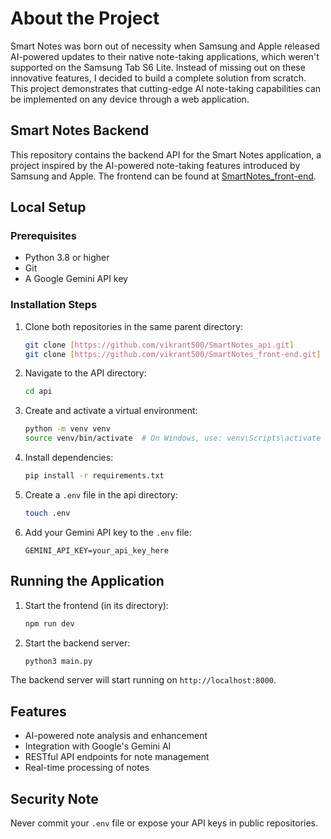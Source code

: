 # About the Project

Smart Notes was born out of necessity when Samsung and Apple released AI-powered updates to their native note-taking applications, which weren't supported on the Samsung Tab S6 Lite. Instead of missing out on these innovative features, I decided to build a complete solution from scratch. This project demonstrates that cutting-edge AI note-taking capabilities can be implemented on any device through a web application.

## Smart Notes Backend

This repository contains the backend API for the Smart Notes application, a project inspired by the AI-powered note-taking features introduced by Samsung and Apple. The frontend can be found at [SmartNotes_front-end](https://github.com/vikrant500/SmartNotes_front-end).

## Local Setup

### Prerequisites
- Python 3.8 or higher
- Git
- A Google Gemini API key

### Installation Steps

1. Clone both repositories in the same parent directory:
   ```bash
   git clone [https://github.com/vikrant500/SmartNotes_api.git]
   git clone [https://github.com/vikrant500/SmartNotes_front-end.git]
   ```

2. Navigate to the API directory:
   ```bash
   cd api
   ```

3. Create and activate a virtual environment:
   ```bash
   python -m venv venv
   source venv/bin/activate  # On Windows, use: venv\Scripts\activate
   ```

4. Install dependencies:
   ```bash
   pip install -r requirements.txt
   ```

5. Create a `.env` file in the api directory:
   ```bash
   touch .env
   ```

6. Add your Gemini API key to the `.env` file:
   ```
   GEMINI_API_KEY=your_api_key_here
   ```

## Running the Application

1. Start the frontend (in its directory):
   ```bash
   npm run dev
   ```

2. Start the backend server:
   ```bash
   python3 main.py
   ```

The backend server will start running on `http://localhost:8000`.

## Features
- AI-powered note analysis and enhancement
- Integration with Google's Gemini AI
- RESTful API endpoints for note management
- Real-time processing of notes

## Security Note
Never commit your `.env` file or expose your API keys in public repositories.
